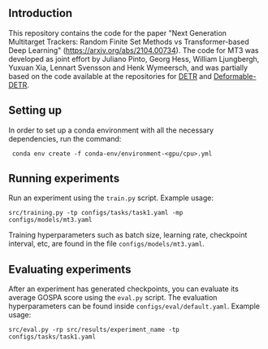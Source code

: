 ## Introduction
This repository contains the code for the paper "Next Generation Multitarget Trackers: Random Finite Set Methods vs Transformer-based Deep Learning" (https://arxiv.org/abs/2104.00734). The code for MT3 was developed as joint effort by Juliano Pinto, Georg Hess, William Ljungbergh, Yuxuan Xia, Lennart Svensson and Henk Wymeersch, and was partially based on the code available at the repositories for [DETR](https://github.com/facebookresearch/detr) and [Deformable-DETR](https://github.com/fundamentalvision/Deformable-DETR).



## Setting up
In order to set up a conda environment with all the necessary dependencies, run the command:
  ```
   conda env create -f conda-env/environment-<gpu/cpu>.yml
  ```





## Running experiments

Run an experiment using the `train.py` script. Example usage:

```
src/training.py -tp configs/tasks/task1.yaml -mp configs/models/mt3.yaml
```

Training hyperparameters such as batch size, learning rate, checkpoint interval, etc, are found in the file `configs/models/mt3.yaml`. 



## Evaluating experiments

After an experiment has generated checkpoints, you can evaluate its average GOSPA score using the `eval.py` script. The evaluation hyperparameters can be found inside `configs/eval/default.yaml`. Example usage: 

```
src/eval.py -rp src/results/experiment_name -tp configs/tasks/task1.yaml
```

